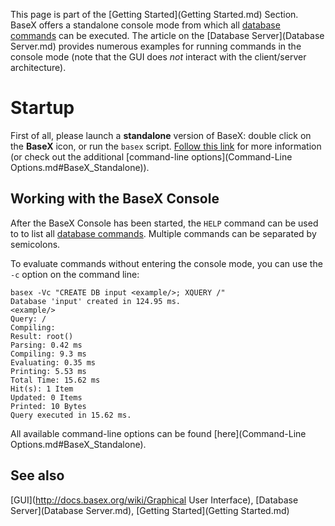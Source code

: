  


 
This page is part of the [Getting Started](Getting Started.md) Section. BaseX offers a standalone console mode from which all [database commands](Commands.md) can be executed. The article on the [Database Server](Database Server.md) provides numerous examples for running commands in the console mode (note that the GUI does _not_ interact with the client/server architecture). 

 
# Startup

First of all, please launch a **standalone** version of BaseX: double click on the **BaseX** icon, or run the `basex` script. [Follow this link](.md) for more information (or check out the additional [command-line options](Command-Line Options.md#BaseX_Standalone)). 


## Working with the BaseX Console

After the BaseX Console has been started, the `HELP` command can be used to to list all [database commands](Commands.md). Multiple commands can be separated by semicolons. 


To evaluate commands without entering the console mode, you can use the `-c` option on the command line: 


    basex -Vc "CREATE DB input <example/>; XQUERY /"
    Database 'input' created in 124.95 ms.
    <example/>
    Query: /
    Compiling:
    Result: root()
    Parsing: 0.42 ms
    Compiling: 9.3 ms
    Evaluating: 0.35 ms
    Printing: 5.53 ms
    Total Time: 15.62 ms
    Hit(s): 1 Item
    Updated: 0 Items
    Printed: 10 Bytes
    Query executed in 15.62 ms.


All available command-line options can be found [here](Command-Line Options.md#BaseX_Standalone). 


## See also 

[GUI](http://docs.basex.org/wiki/Graphical User Interface), [Database Server](Database Server.md), [Getting Started](Getting Started.md)

